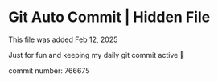 # Git Auto Commit | Hidden File

This file was added Feb 12, 2025

Just for fun and keeping my daily git commit active 🤪

commit number: 766675
